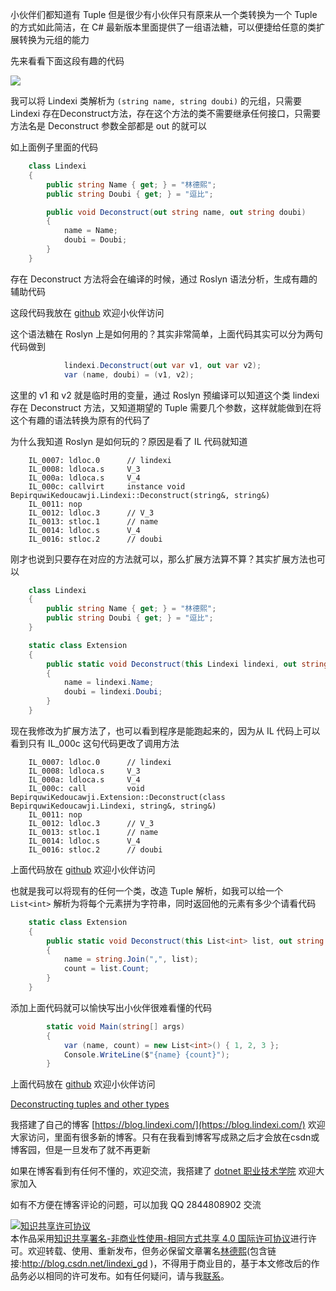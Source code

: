 
小伙伴们都知道有 Tuple 但是很少有小伙伴只有原来从一个类转换为一个 Tuple 的方式如此简洁，在 C# 最新版本里面提供了一组语法糖，可以便捷给任意的类扩展转换为元组的能力

<!--more-->


<!-- 发布 -->

先来看看下面这段有趣的代码

<!-- ![](image/C# 里面很少人知道但很好用的 Tuple 转换/C# 里面很少人知道但很好用的 Tuple 转换0.png) -->

![](http://image.acmx.xyz/lindexi%2F2020330838122221.jpg)

我可以将 Lindexi 类解析为 `(string name, string doubi)` 的元组，只需要 Lindexi 存在Deconstruct方法，存在这个方法的类不需要继承任何接口，只需要方法名是 Deconstruct 参数全部都是 out 的就可以

如上面例子里面的代码

```csharp
    class Lindexi
    {
        public string Name { get; } = "林德熙";
        public string Doubi { get; } = "逗比";

        public void Deconstruct(out string name, out string doubi)
        {
            name = Name;
            doubi = Doubi;
        }
    }
```

存在 Deconstruct 方法将会在编译的时候，通过 Roslyn 语法分析，生成有趣的辅助代码

这段代码我放在 [github](https://github.com/lindexi/lindexi_gd/tree/6520ba9e38df9aa88821794f0130e03c8bd4a899/BepirquwiKedoucawji) 欢迎小伙伴访问

这个语法糖在 Roslyn 上是如何用的？其实非常简单，上面代码其实可以分为两句代码做到

```csharp
            lindexi.Deconstruct(out var v1, out var v2);
            var (name, doubi) = (v1, v2);
```

这里的 v1 和 v2 就是临时用的变量，通过 Roslyn 预编译可以知道这个类 lindexi 存在 Deconstruct 方法，又知道期望的 Tuple 需要几个参数，这样就能做到在将这个有趣的语法转换为原有的代码了

为什么我知道 Roslyn 是如何玩的？原因是看了 IL 代码就知道

```IL
    IL_0007: ldloc.0      // lindexi
    IL_0008: ldloca.s     V_3
    IL_000a: ldloca.s     V_4
    IL_000c: callvirt     instance void BepirquwiKedoucawji.Lindexi::Deconstruct(string&, string&)
    IL_0011: nop
    IL_0012: ldloc.3      // V_3
    IL_0013: stloc.1      // name
    IL_0014: ldloc.s      V_4
    IL_0016: stloc.2      // doubi
```

刚才也说到只要存在对应的方法就可以，那么扩展方法算不算？其实扩展方法也可以

```csharp
    class Lindexi
    {
        public string Name { get; } = "林德熙";
        public string Doubi { get; } = "逗比";
    }

    static class Extension
    {
        public static void Deconstruct(this Lindexi lindexi, out string name, out string doubi)
        {
            name = lindexi.Name;
            doubi = lindexi.Doubi;
        }
    }
```

现在我修改为扩展方法了，也可以看到程序是能跑起来的，因为从 IL 代码上可以看到只有 IL_000c 这句代码更改了调用方法

```IL
    IL_0007: ldloc.0      // lindexi
    IL_0008: ldloca.s     V_3
    IL_000a: ldloca.s     V_4
    IL_000c: call         void BepirquwiKedoucawji.Extension::Deconstruct(class BepirquwiKedoucawji.Lindexi, string&, string&)
    IL_0011: nop
    IL_0012: ldloc.3      // V_3
    IL_0013: stloc.1      // name
    IL_0014: ldloc.s      V_4
    IL_0016: stloc.2      // doubi
```

上面代码放在 [github](https://github.com/lindexi/lindexi_gd/tree/a04bb6212b8260dfd916f4a6a01c8dd409f90945/BepirquwiKedoucawji) 欢迎小伙伴访问

也就是我可以将现有的任何一个类，改造 Tuple 解析，如我可以给一个 `List<int>` 解析为将每个元素拼为字符串，同时返回他的元素有多少个请看代码

```csharp
    static class Extension
    {
        public static void Deconstruct(this List<int> list, out string name, out int count)
        {
            name = string.Join(",", list);
            count = list.Count;
        }
    }
```

添加上面代码就可以愉快写出小伙伴很难看懂的代码

```csharp
        static void Main(string[] args)
        {
            var (name, count) = new List<int>() { 1, 2, 3 };
            Console.WriteLine($"{name} {count}");
        }
```

上面代码放在 [github](https://github.com/lindexi/lindexi_gd/tree/be040e9621357efd61d02b3469911e336fd3e40a/BepirquwiKedoucawji) 欢迎小伙伴访问

[Deconstructing tuples and other types](https://docs.microsoft.com/en-us/dotnet/csharp/deconstruct )



我搭建了自己的博客 [https://blog.lindexi.com/](https://blog.lindexi.com/) 欢迎大家访问，里面有很多新的博客。只有在我看到博客写成熟之后才会放在csdn或博客园，但是一旦发布了就不再更新

如果在博客看到有任何不懂的，欢迎交流，我搭建了 [dotnet 职业技术学院](https://t.me/dotnet_campus) 欢迎大家加入

如有不方便在博客评论的问题，可以加我 QQ 2844808902 交流

<a rel="license" href="http://creativecommons.org/licenses/by-nc-sa/4.0/"><img alt="知识共享许可协议" style="border-width:0" src="https://licensebuttons.net/l/by-nc-sa/4.0/88x31.png" /></a><br />本作品采用<a rel="license" href="http://creativecommons.org/licenses/by-nc-sa/4.0/">知识共享署名-非商业性使用-相同方式共享 4.0 国际许可协议</a>进行许可。欢迎转载、使用、重新发布，但务必保留文章署名[林德熙](http://blog.csdn.net/lindexi_gd)(包含链接:http://blog.csdn.net/lindexi_gd )，不得用于商业目的，基于本文修改后的作品务必以相同的许可发布。如有任何疑问，请与我[联系](mailto:lindexi_gd@163.com)。